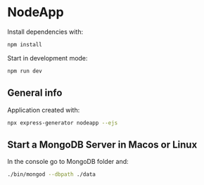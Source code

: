 # NodeApp

Install dependencies with:

```sh
npm install
```

Start in development mode:

```sh
npm run dev
```

## General info

Application created with:

```sh
npx express-generator nodeapp --ejs
```

## Start a MongoDB Server in Macos or Linux

In the console go to MongoDB folder and:

```sh
./bin/mongod --dbpath ./data
```
